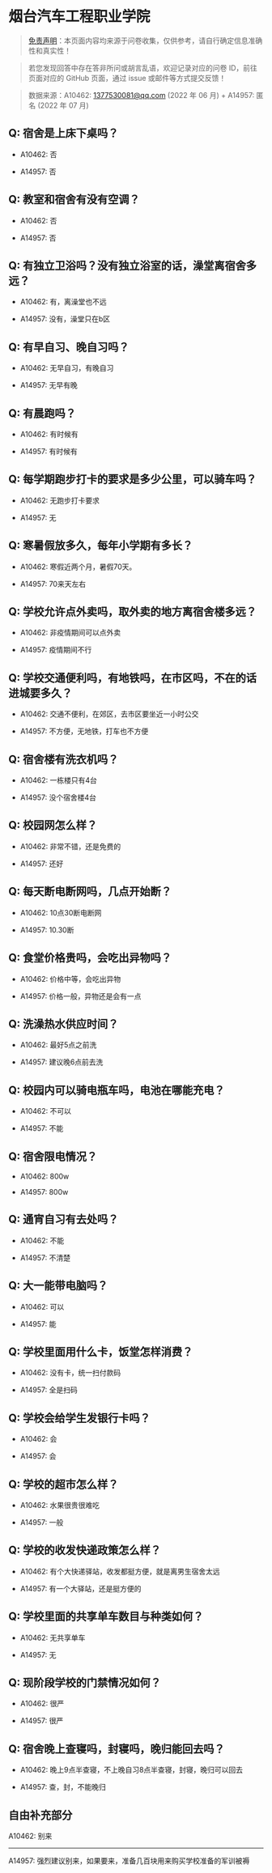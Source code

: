 # 烟台汽车工程职业学院

> [免责声明](https://colleges.chat/#_3)：本页面内容均来源于问卷收集，仅供参考，请自行确定信息准确性和真实性！

> 若您发现回答中存在答非所问或胡言乱语，欢迎记录对应的问卷 ID，前往页面对应的 GitHub 页面，通过 issue 或邮件等方式提交反馈！

> 数据来源：A10462: 1377530081@qq.com (2022 年 06 月) + A14957: 匿名 (2022 年 07 月)

## Q: 宿舍是上床下桌吗？

- A10462: 否

- A14957: 否

## Q: 教室和宿舍有没有空调？

- A10462: 否

- A14957: 否

## Q: 有独立卫浴吗？没有独立浴室的话，澡堂离宿舍多远？

- A10462: 有，离澡堂也不远

- A14957: 没有，澡堂只在b区

## Q: 有早自习、晚自习吗？

- A10462: 无早自习，有晚自习

- A14957: 无早有晚

## Q: 有晨跑吗？

- A10462: 有时候有

- A14957: 有时候有

## Q: 每学期跑步打卡的要求是多少公里，可以骑车吗？

- A10462: 无跑步打卡要求

- A14957: 无

## Q: 寒暑假放多久，每年小学期有多长？

- A10462: 寒假近两个月，暑假70天。

- A14957: 70来天左右

## Q: 学校允许点外卖吗，取外卖的地方离宿舍楼多远？

- A10462: 非疫情期间可以点外卖

- A14957: 疫情期间不行

## Q: 学校交通便利吗，有地铁吗，在市区吗，不在的话进城要多久？

- A10462: 交通不便利，在郊区，去市区要坐近一小时公交

- A14957: 不方便，无地铁，打车也不方便

## Q: 宿舍楼有洗衣机吗？

- A10462: 一栋楼只有4台

- A14957: 没个宿舍楼4台

## Q: 校园网怎么样？

- A10462: 非常不错，还是免费的

- A14957: 还好

## Q: 每天断电断网吗，几点开始断？

- A10462: 10点30断电断网

- A14957: 10.30断

## Q: 食堂价格贵吗，会吃出异物吗？

- A10462: 价格中等，会吃出异物

- A14957: 价格一般，异物还是会有一点

## Q: 洗澡热水供应时间？

- A10462: 最好5点之前洗

- A14957: 建议晚6点前去洗

## Q: 校园内可以骑电瓶车吗，电池在哪能充电？

- A10462: 不可以

- A14957: 不能

## Q: 宿舍限电情况？

- A10462: 800w

- A14957: 800w

## Q: 通宵自习有去处吗？

- A10462: 不能

- A14957: 不清楚

## Q: 大一能带电脑吗？

- A10462: 可以

- A14957: 能

## Q: 学校里面用什么卡，饭堂怎样消费？

- A10462: 没有卡，统一扫付款码

- A14957: 全是扫码

## Q: 学校会给学生发银行卡吗？

- A10462: 会

- A14957: 会

## Q: 学校的超市怎么样？

- A10462: 水果很贵很难吃

- A14957: 一般

## Q: 学校的收发快递政策怎么样？

- A10462: 有个大快递驿站，收发都挺方便，就是离男生宿舍太远

- A14957: 有一个大驿站，还是挺方便的

## Q: 学校里面的共享单车数目与种类如何？

- A10462: 无共享单车

- A14957: 无

## Q: 现阶段学校的门禁情况如何？

- A10462: 很严

- A14957: 很严

## Q: 宿舍晚上查寝吗，封寝吗，晚归能回去吗？

- A10462: 晚上9点半查寝，不上晚自习8点半查寝，封寝，晚归可以回去

- A14957: 查，封，不能晚归

## 自由补充部分

A10462: 别来

***

A14957: 强烈建议别来，如果要来，准备几百块用来购买学校准备的军训被褥